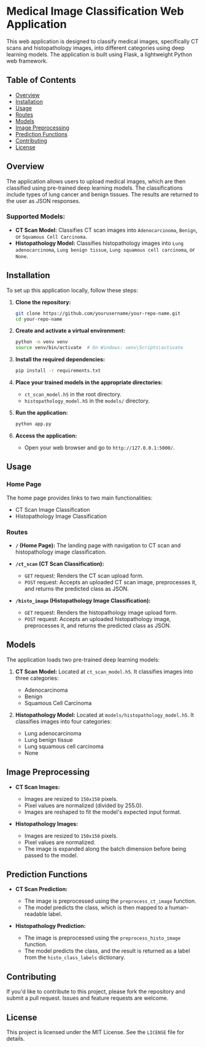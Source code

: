 # Medical Image Classification Web Application

This web application is designed to classify medical images, specifically CT scans and histopathology images, into different categories using deep learning models. The application is built using Flask, a lightweight Python web framework.

## Table of Contents
- [Overview](#overview)
- [Installation](#installation)
- [Usage](#usage)
- [Routes](#routes)
- [Models](#models)
- [Image Preprocessing](#image-preprocessing)
- [Prediction Functions](#prediction-functions)
- [Contributing](#contributing)
- [License](#license)

## Overview

The application allows users to upload medical images, which are then classified using pre-trained deep learning models. The classifications include types of lung cancer and benign tissues. The results are returned to the user as JSON responses.

### Supported Models:
- **CT Scan Model:** Classifies CT scan images into `Adenocarcinoma`, `Benign`, or `Squamous Cell Carcinoma`.
- **Histopathology Model:** Classifies histopathology images into `Lung adenocarcinoma`, `Lung benign tissue`, `Lung squamous cell carcinoma`, or `None`.

## Installation

To set up this application locally, follow these steps:

1. **Clone the repository:**
    ```bash
    git clone https://github.com/yourusername/your-repo-name.git
    cd your-repo-name
    ```

2. **Create and activate a virtual environment:**
    ```bash
    python -m venv venv
    source venv/bin/activate  # On Windows: venv\Scripts\activate
    ```

3. **Install the required dependencies:**
    ```bash
    pip install -r requirements.txt
    ```

4. **Place your trained models in the appropriate directories:**
    - `ct_scan_model.h5` in the root directory.
    - `histopathology_model.h5` in the `models/` directory.

5. **Run the application:**
    ```bash
    python app.py
    ```

6. **Access the application:**
   - Open your web browser and go to `http://127.0.0.1:5000/`.

## Usage

### Home Page
The home page provides links to two main functionalities:
- CT Scan Image Classification
- Histopathology Image Classification

### Routes

- **`/` (Home Page):** The landing page with navigation to CT scan and histopathology image classification.

- **`/ct_scan` (CT Scan Classification):** 
  - `GET` request: Renders the CT scan upload form.
  - `POST` request: Accepts an uploaded CT scan image, preprocesses it, and returns the predicted class as JSON.

- **`/histo_image` (Histopathology Image Classification):**
  - `GET` request: Renders the histopathology image upload form.
  - `POST` request: Accepts an uploaded histopathology image, preprocesses it, and returns the predicted class as JSON.

## Models

The application loads two pre-trained deep learning models:

1. **CT Scan Model:** Located at `ct_scan_model.h5`. It classifies images into three categories:
    - Adenocarcinoma
    - Benign
    - Squamous Cell Carcinoma

2. **Histopathology Model:** Located at `models/histopathology_model.h5`. It classifies images into four categories:
    - Lung adenocarcinoma
    - Lung benign tissue
    - Lung squamous cell carcinoma
    - None

## Image Preprocessing

- **CT Scan Images:**
  - Images are resized to `150x150` pixels.
  - Pixel values are normalized (divided by 255.0).
  - Images are reshaped to fit the model's expected input format.

- **Histopathology Images:**
  - Images are resized to `150x150` pixels.
  - Pixel values are normalized.
  - The image is expanded along the batch dimension before being passed to the model.

## Prediction Functions

- **CT Scan Prediction:** 
  - The image is preprocessed using the `preprocess_ct_image` function.
  - The model predicts the class, which is then mapped to a human-readable label.

- **Histopathology Prediction:**
  - The image is preprocessed using the `preprocess_histo_image` function.
  - The model predicts the class, and the result is returned as a label from the `histo_class_labels` dictionary.

## Contributing

If you'd like to contribute to this project, please fork the repository and submit a pull request. Issues and feature requests are welcome.

## License

This project is licensed under the MIT License. See the `LICENSE` file for details.
